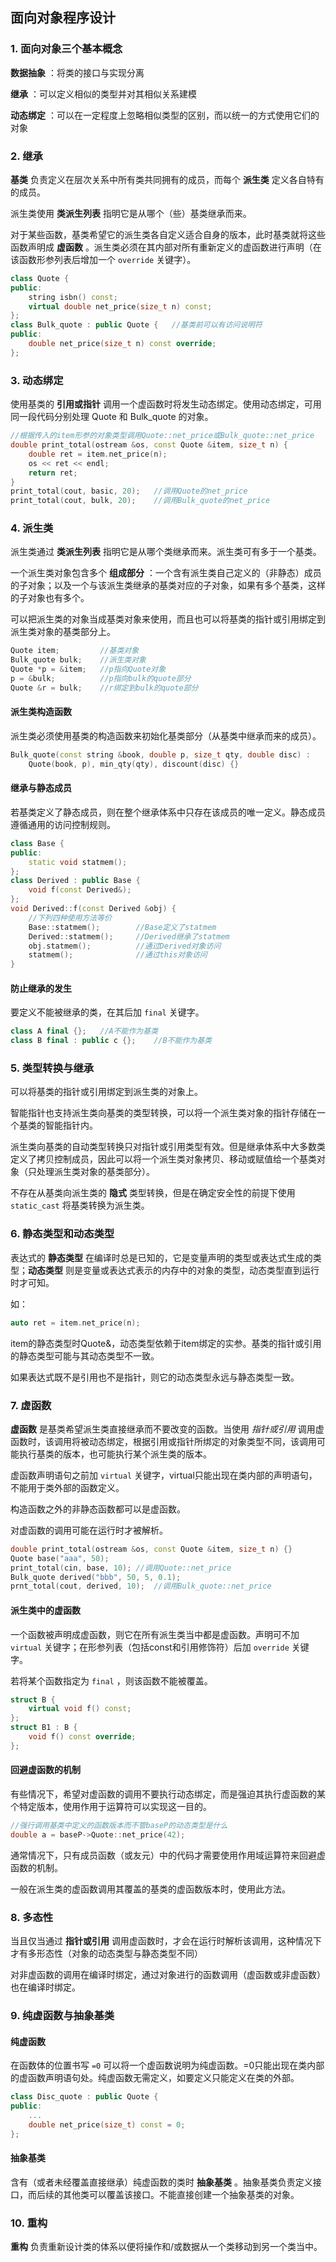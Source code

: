 ## 面向对象程序设计

### 1. 面向对象三个基本概念

**数据抽象** ：将类的接口与实现分离

**继承** ：可以定义相似的类型并对其相似关系建模

**动态绑定** ：可以在一定程度上忽略相似类型的区别，而以统一的方式使用它们的对象

### 2. 继承

**基类** 负责定义在层次关系中所有类共同拥有的成员，而每个 **派生类** 定义各自特有的成员。

派生类使用 **类派生列表** 指明它是从哪个（些）基类继承而来。

对于某些函数，基类希望它的派生类各自定义适合自身的版本，此时基类就将这些函数声明成 **虚函数** 。派生类必须在其内部对所有重新定义的虚函数进行声明（在该函数形参列表后增加一个 `override` 关键字）。

```c++
class Quote {
public:
    string isbn() const;
    virtual double net_price(size_t n) const;
};
class Bulk_quote : public Quote {	//基类前可以有访问说明符
public:
    double net_price(size_t n) const override;
};
```

### 3. 动态绑定

使用基类的 **引用或指针** 调用一个虚函数时将发生动态绑定。使用动态绑定，可用同一段代码分别处理 Quote 和 Bulk_quote 的对象。

```c++
//根据传入的item形参的对象类型调用Quote::net_price或Bulk_quote::net_price
double print_total(ostream &os, const Quote &item, size_t n) {
    double ret = item.net_price(n);
    os << ret << endl;
    return ret;
}
print_total(cout, basic, 20);	//调用Quote的net_price
print_total(cout, bulk, 20);	//调用Bulk_quote的net_price
```

### 4. 派生类

派生类通过 **类派生列表** 指明它是从哪个类继承而来。派生类可有多于一个基类。

一个派生类对象包含多个 **组成部分** ：一个含有派生类自己定义的（非静态）成员的子对象；以及一个与该派生类继承的基类对应的子对象，如果有多个基类，这样的子对象也有多个。

可以把派生类的对象当成基类对象来使用，而且也可以将基类的指针或引用绑定到派生类对象的基类部分上。

```c++
Quote item;			//基类对象
Bulk_quote bulk;	//派生类对象
Quote *p = &item;	//p指向Quote对象
p = &bulk;			//p指向bulk的quote部分
Quote &r = bulk;	//r绑定到bulk的quote部分
```

#### 派生类构造函数

派生类必须使用基类的构造函数来初始化基类部分（从基类中继承而来的成员）。

```c++
Bulk_quote(const string &book, double p, size_t qty, double disc) :
	Quote(book, p), min_qty(qty), discount(disc) {}
```

#### 继承与静态成员

若基类定义了静态成员，则在整个继承体系中只存在该成员的唯一定义。静态成员遵循通用的访问控制规则。

```c++
class Base {
public:
    static void statmem();
};
class Derived : public Base {
    void f(const Derived&);
};
void Derived::f(const Derived &obj) {
    //下列四种使用方法等价
    Base::statmem();		//Base定义了statmem
    Derived::statmem();		//Derived继承了statmem
    obj.statmem();			//通过Derived对象访问
    statmem();				//通过this对象访问
}
```

#### 防止继承的发生

要定义不能被继承的类，在其后加 `final` 关键字。

```c++
class A final {};	//A不能作为基类
class B final : public c {};	//B不能作为基类
```

### 5. 类型转换与继承

可以将基类的指针或引用绑定到派生类的对象上。

智能指针也支持派生类向基类的类型转换，可以将一个派生类对象的指针存储在一个基类的智能指针内。

派生类向基类的自动类型转换只对指针或引用类型有效。但是继承体系中大多数类定义了拷贝控制成员，因此可以将一个派生类对象拷贝、移动或赋值给一个基类对象（只处理派生类对象的基类部分）。

不存在从基类向派生类的 **隐式** 类型转换，但是在确定安全性的前提下使用 `static_cast` 将基类转换为派生类。

### 6. 静态类型和动态类型

表达式的 **静态类型** 在编译时总是已知的，它是变量声明的类型或表达式生成的类型；**动态类型** 则是变量或表达式表示的内存中的对象的类型，动态类型直到运行时才可知。

如：

```c++
auto ret = item.net_price(n);
```

item的静态类型时Quote&，动态类型依赖于item绑定的实参。基类的指针或引用的静态类型可能与其动态类型不一致。

如果表达式既不是引用也不是指针，则它的动态类型永远与静态类型一致。

### 7. 虚函数

**虚函数** 是基类希望派生类直接继承而不要改变的函数。当使用 *指针或引用* 调用虚函数时，该调用将被动态绑定，根据引用或指针所绑定的对象类型不同，该调用可能执行基类的版本，也可能执行某个派生类的版本。

虚函数声明语句之前加 `virtual` 关键字，virtual只能出现在类内部的声明语句，不能用于类外部的函数定义。

构造函数之外的非静态函数都可以是虚函数。

对虚函数的调用可能在运行时才被解析。

```c++
double print_total(ostream &os, const Quote &item, size_t n) {}
Quote base("aaa", 50);
print_total(cin, base, 10);	//调用Quote::net_price
Bulk_quote derived("bbb", 50, 5, 0.1);
prnt_total(cout, derived, 10);	//调用Bulk_quote::net_price
```

#### 派生类中的虚函数

一个函数被声明成虚函数，则它在所有派生类当中都是虚函数。声明可不加 `virtual` 关键字；在形参列表（包括const和引用修饰符）后加 `override` 关键字。

若将某个函数指定为 `final` ，则该函数不能被覆盖。

```c++
struct B {
	virtual void f() const;
};
struct B1 : B {
    void f() const override;
};
```

#### 回避虚函数的机制

有些情况下，希望对虚函数的调用不要执行动态绑定，而是强迫其执行虚函数的某个特定版本，使用作用于运算符可以实现这一目的。

```c++
//强行调用基类中定义的函数版本而不管baseP的动态类型是什么
double a = baseP->Quote::net_price(42);
```

通常情况下，只有成员函数（或友元）中的代码才需要使用作用域运算符来回避虚函数的机制。

一般在派生类的虚函数调用其覆盖的基类的虚函数版本时，使用此方法。

### 8. 多态性

当且仅当通过 **指针或引用** 调用虚函数时，才会在运行时解析该调用，这种情况下才有多形态性（对象的动态类型与静态类型不同）

对非虚函数的调用在编译时绑定，通过对象进行的函数调用（虚函数或非虚函数）也在编译时绑定。

### 9. 纯虚函数与抽象基类

#### 纯虚函数

在函数体的位置书写 `=0` 可以将一个虚函数说明为纯虚函数。=0只能出现在类内部的虚函数声明语句处。纯虚函数无需定义，如要定义只能定义在类的外部。

```c++
class Disc_quote : public Quote {
public:
    ...
    double net_price(size_t) const = 0;
};
```

#### 抽象基类

含有（或者未经覆盖直接继承）纯虚函数的类时 **抽象基类** 。抽象基类负责定义接口，而后续的其他类可以覆盖该接口。不能直接创建一个抽象基类的对象。

### 10. 重构

**重构** 负责重新设计类的体系以便将操作和/或数据从一个类移动到另一个类当中。